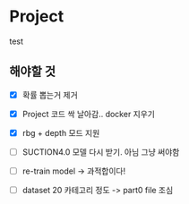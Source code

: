# Project
test 
## 해야할 것

- [x] 확률 뽑는거 제거
- [X] Project 코드 싹 날아감.. docker 지우기
- [x] rbg + depth 모드 지원
- [ ] SUCTION4.0 모델 다시 받기. 아님 그냥 써야함
- [ ] re-train model -> 과적합이다!
- [ ] dataset 20 카테고리 정도 -> part0 file 조심

